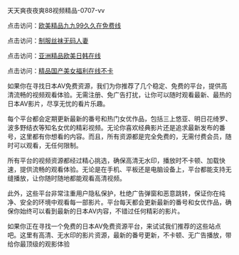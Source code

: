 
天天爽夜夜爽88视频精品-0707-vv


点击访问：<a href="https://rtj-3zo.pages.dev/">欧美精品九九99久久在免费线</a>

点击访问：<a href="https://vassv.pages.dev/">制服丝袜无码人妻</a>

点击访问：<a href="https://gsd-agv.pages.dev/">亚洲精品欧美日韩在线</a>

点击访问：<a href="https://fdhf-454.pages.dev/">精品国产美女福利在线不卡</a>

如果你在寻找日本AV免费资源，我们为你推荐了几个稳定、免费的平台，提供高清流畅的视频观看体验。无需注册、免广告打扰，让你可以随时观看最新、最热的日本AV影片，尽享无忧的看片乐趣。

每个平台都会定期更新最新的番号和热门女优作品，包括三上悠亚、明日花绮罗、波多野结衣等知名女优的精彩视频。无论你喜欢经典影片还是追求最新发布的番号，这里都有你想看的内容。而且，所有资源都是完全免费的，无需付费会员，随时可以观看，无任何限制。

所有平台的视频资源都经过精心挑选，确保高清无水印，播放时不卡顿、加载快速，提供流畅的观看体验。无论是在手机、平板还是电脑设备上，平台都能支持无缝播放，让你随时随地都能观看高清视频。

此外，这些平台非常注重用户隐私保护，杜绝广告弹窗和恶意跳转，保证你在纯净、安全的环境中观看每一部影片。平台每天都会更新最新的番号和女优作品，确保你始终可以看到最新的日本AV内容，不错过任何精彩的影片。

如果你正在寻找一个免费的日本AV免费资源平台，来试试我们推荐的这些站点吧。这里有高清、无水印的影片资源，最新的番号更新，不卡顿、无广告播放，带给你最顶级的观影体验

<span style="display:none;">[Canonical link](https://github.com/vyvy0250707/vyvy02 ）</span>
